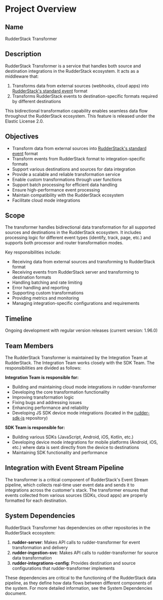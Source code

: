 # Project Overview

## Name

RudderStack Transformer

## Description

RudderStack Transformer is a service that handles both source and destination integrations in the RudderStack ecosystem. It acts as a middleware that:

1. Transforms data from external sources (webhooks, cloud apps) into [RudderStack's standard event](https://www.rudderstack.com/docs/event-spec/standard-events/) format
2. Transforms RudderStack events to destination-specific formats required by different destinations

This bidirectional transformation capability enables seamless data flow throughout the RudderStack ecosystem. This feature is released under the Elastic License 2.0.

## Objectives

- Transform data from external sources into [RudderStack's standard event](https://www.rudderstack.com/docs/event-spec/standard-events/) format
- Transform events from RudderStack format to integration-specific formats
- Support various destinations and sources for data integration
- Provide a scalable and reliable transformation service
- Enable custom transformations through user functions
- Support batch processing for efficient data handling
- Ensure high-performance event processing
- Maintain compatibility with the RudderStack ecosystem
- Facilitate cloud mode integrations

## Scope

The transformer handles bidirectional data transformation for all supported sources and destinations in the RudderStack ecosystem. It includes processing logic for different event types (identify, track, page, etc.) and supports both processor and router transformation modes.

Key responsibilities include:

- Receiving data from external sources and transforming to RudderStack format
- Receiving events from RudderStack server and transforming to destination formats
- Handling batching and rate limiting
- Error handling and reporting
- Supporting custom transformations
- Providing metrics and monitoring
- Managing integration-specific configurations and requirements

## Timeline

Ongoing development with regular version releases (current version: 1.96.0)

## Team Members

The RudderStack Transformer is maintained by the Integration Team at RudderStack. The Integration Team works closely with the SDK Team. The responsibilities are divided as follows:

**Integration Team is responsible for:**

- Building and maintaining cloud mode integrations in rudder-transformer
- Developing the core transformation functionality
- Improving transformation logic
- Fixing bugs and addressing issues
- Enhancing performance and reliability
- Developing JS SDK device mode integrations (located in the [rudder-sdk-js](https://github.com/rudderlabs/rudder-sdk-js) repository)

**SDK Team is responsible for:**

- Building various SDKs (JavaScript, Android, iOS, Kotlin, etc.)
- Developing device mode integrations for mobile platforms (Android, iOS, etc.) where data is sent directly from the device to destinations
- Maintaining SDK functionality and performance

## Integration with Event Stream Pipeline

The transformer is a critical component of RudderStack's Event Stream pipeline, which collects real-time user event data and sends it to integrations across the customer's stack. The transformer ensures that events collected from various sources (SDKs, cloud apps) are properly formatted for each destination.

## System Dependencies

RudderStack Transformer has dependencies on other repositories in the RudderStack ecosystem:

1. **rudder-server**: Makes API calls to rudder-transformer for event transformation and delivery
2. **rudder-ingestion-svc**: Makes API calls to rudder-transformer for source data transformation
3. **rudder-integrations-config**: Provides destination and source configurations that rudder-transformer implements

These dependencies are critical to the functioning of the RudderStack data pipeline, as they define how data flows between different components of the system. For more detailed information, see the System Dependencies document.

